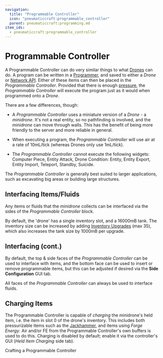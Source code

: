 ```yaml
---
navigation:
  title: "Programmable Controller"
  icon: "pneumaticcraft:programmable_controller"
  parent: pneumaticcraft:programming.md
item_ids:
  - pneumaticcraft:programmable_controller
---
```


# Programmable Controller

A Programmable Controller can do very similar things to what [Drones](../drone.md) can do. A program can be written in a [Programmer](./programmer.md), and saved to either a *Drone* or [Network API](../network_components.md#network_api). Either of these items can then be placed in the *Programmable Controller*. Provided that there is enough [pressure](../pressure.md), the *Programmable Controller* will execute the program just as it would when programmed onto a *Drone*. 

There are a few differences, though:
- A *Programmable Controller* uses a miniature version of a *Drone* - a *minidrone*. It's not a real entity, so no pathfinding is involved, and the *minidrone* can move through walls. This has the benefit of being more friendly to the server and more reliable in general.
- When executing a program, the *Programmable Controller* will use air at a rate of 10mL/tick (whereas Drones only use 1mL/tick).


- The *Programmable Controller* cannot execute the following widgets: Computer Piece, Entity Attack, Drone Condition: Entity, Entity Export, Entity Import, Teleport, Standby, Suicide.

The *Programmable Controller* is generally best suited to larger applications, such as excavating big areas or building large structures.

## Interfacing Items/Fluids

Any items or fluids that the *minidrone* collects can be interfaced via the sides of the *Programmable Controller* block.

By default, the 'drone' has a single inventory slot, and a 16000mB tank. The inventory size can be increased by adding [Inventory Upgrades](../upgrades.md#inventory) (max 35), which also increases the tank size by 1000mB per upgrade.

## Interfacing (cont.)

By default, the top & side faces of the *Programmable Controller* can be used to interface with items, and the bottom face can be used to insert or remove programmable items, but this can be adjusted if desired via the **Side Configuration** GUI tab.

All faces of the *Programmable Controller* can always be used to interface fluids.

## Charging Items

The Programmable Controller is capable of *charging* the minidrone's held item, i.e. the item in slot 0 of the drone's inventory. This includes both pressurizable items such as the [Jackhammer](../jackhammer.md), and items using *Forge Energy*. Air and/or FE from the Programmable Controller's own buffers is used to do this. Charging is disabled by default; enable it via the controller's GUI (*Held Item Charging* side tab).

Crafting a Programmable Controller

<Recipe id="pneumaticcraft:programmable_controller" />

